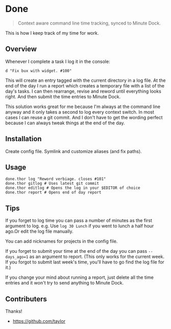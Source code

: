 # Done

> Context aware command line time tracking, synced to Minute Dock.

This is how I keep track of my time for work.

## Overview

Whenever I complete a task I log it in the console:

    d "Fix bux with widget. #100"

This will create an entry tagged with the current directory in a log file.
At the end of the day I run a report which creates a temporary file with a list
of the day's tasks. I can then rearrange, revise and reword until everything
looks right. And then submit the time entries to Minute Dock.

This solution works great for me because I'm always at the command line anyway
and it only takes a second to log every context switch. In most cases I can
reuse a git commit. And I don't have to get the wording perfect because I can
always tweak things at the end of the day.

## Installation

Create config file. Symlink and customize aliases (and fix paths).

## Usage

    done.thor log "Reword verbiage. closes #101"
    done.thor gitlog # Uses latest git commit
    done.thor editlog # Opens the log in your $EDITOR of choice
    done.thor report # Opens end of day report

## Tips

If you forget to log time you can pass a number of minutes as the first argument to log. e.g. Use `log 30 Lunch` if you went to lunch a half hour ago.Or edit the log file manually.

You can add nicknames for projects in the config file.

If you forget to submit your time at the end of the day you can pass `--days_ago=1` as an argument to report. (This only works for the current week. If you forgot to submit last week's time, you'll have to go find the log file for it.)

If you change your mind about running a report, just delete all the time entries and it won't try to send anything to Minute Dock.

## Contributers

Thanks!

* https://github.com/taylor
